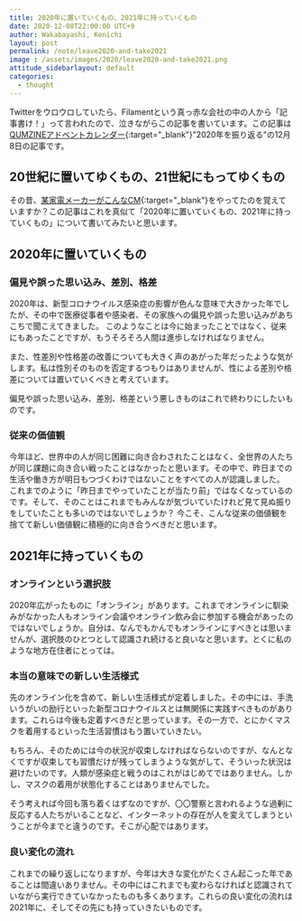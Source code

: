 ```yaml
---
title: 2020年に置いていくもの、2021年に持っていくもの
date: 2020-12-08T22:00:00 UTC+9
author: Wakabayashi, Kenichi
layout: post
permalink: /note/leave2020-and-take2021
image : /assets/images/2020/leave2020-and-take2021.png
attitude_sidebarlayout: default
categories:
  - thought
---
```

Twitterをウロウロしていたら、Filamentという真っ赤な会社の中の人から「記事書け！」って言われたので、泣きながらこの記事を書いています。この記事は[QUMZINEアドベントカレンダー](https://qumzine.thefilament.jp/n/n1aee21cd2aed){:target="_blank"}"2020年を振り返る"の12月8日の記事です。

## 20世紀に置いてゆくもの、21世紀にもってゆくもの
その昔、[某家電メーカーがこんなCM](https://youtu.be/kBSNCC-KN6E?t=45){:target="_blank"}をやってたのを覚えていますか？この記事はこれを真似て「2020年に置いていくもの、2021年に持っていくもの」について書いてみたいと思います。

## 2020年に置いていくもの
### 偏見や誤った思い込み、差別、格差
2020年は、新型コロナウイルス感染症の影響が色んな意味で大きかった年でしたが、その中で医療従事者や感染者、その家族への偏見や誤った思い込みがあちこちで聞こえてきました。
このようなことは今に始まったことではなく、従来にもあったことですが、もうそろそろ人間は進歩しなければなりません。

また、性差別や性格差の改善についても大きく声のあがった年だったような気がします。私は性別そのものを否定するつもりはありませんが、性による差別や格差については置いていくべきと考えています。

偏見や誤った思い込み、差別、格差という悪しきものはこれで終わりにしたいものです。

### 従来の価値観
今年ほど、世界中の人が同じ困難に向き合わされたことはなく、全世界の人たちが同じ課題に向き合い戦ったことはなかったと思います。その中で、昨日までの生活や働き方が明日もつづくわけではないことをすべての人が認識しました。
これまでのように「昨日までやっていたことが当たり前」ではなくなっているのです。そして、そのことはこれまでもみんなが気づいていたけれど見て見ぬ振りをしていたことも多いのではないでしょうか？
今こそ、こんな従来の価値観を捨てて新しい価値観に積極的に向き合うべきだと思います。

## 2021年に持っていくもの
### オンラインという選択肢
2020年広がったものに「オンライン」があります。これまでオンラインに馴染みがなかった人もオンライン会議やオンライン飲み会に参加する機会があったのではないでしょうか。自分は、なんでもかんでもオンラインにすべきとは思いませんが、選択肢のひとつとして認識され続けると良いなと思います。とくに私のような地方在住者にとっては。

### 本当の意味での新しい生活様式
先のオンライン化を含めて、新しい生活様式が定着しました。その中には、手洗いうがいの励行といった新型コロナウイルスとは無関係に実践すべきものがあります。これらは今後も定着すべきだと思っています。その一方で、とにかくマスクを着用するといった生活習慣はもう置いていきたい。

もちろん、そのためには今の状況が収束しなければならないのですが、なんとなくですが収束しても習慣だけが残ってしまうような気がして、そういった状況は避けたいのです。人類が感染症と戦うのはこれがはじめてではありません。しかし、マスクの着用が状態化することはありませんでした。

そう考えれば今回も落ち着くはずなのですが、〇〇警察と言われるような過剰に反応する人たちがいることなど、インターネットの存在が人を変えてしまうということが今までと違うのです。そこが心配ではあります。

### 良い変化の流れ
これまでの繰り返しになりますが、今年は大きな変化がたくさん起こった年であることは間違いありません。その中にはこれまでも変わらなければと認識されていながら実行できていなかったものも多くあります。これらの良い変化の流れは2021年に、そしてその先にも持っていきたいものです。

